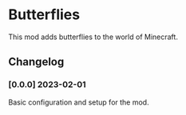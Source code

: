 # Butterflies
 This mod adds butterflies to the world of Minecraft.
 
## Changelog

### [0.0.0] 2023-02-01
 Basic configuration and setup for the mod.
